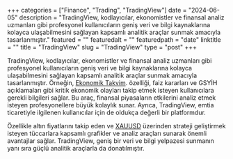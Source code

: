 +++
categories = ["Finance", "Trading", "TradingView"]
date = "2024-06-05"
description = "TradingView, kodlayıcılar, ekonomistler ve finansal analiz uzmanları gibi profesyonel kullanıcıların geniş veri ve bilgi kaynaklarına kolayca ulaşabilmesini sağlayan kapsamlı analitik araçlar sunmak amacıyla tasarlanmıştır."
featured = ""
featuredalt = ""
featuredpath = "date"
linktitle = ""
title = "TradingView"
slug = "TradingView"
type = "post"
+++

TradingView, kodlayıcılar, ekonomistler ve finansal analiz uzmanları gibi profesyonel kullanıcıların geniş veri ve bilgi kaynaklarına kolayca ulaşabilmesini sağlayan kapsamlı analitik araçlar sunmak amacıyla tasarlanmıştır. Örneğin, [Ekonomik Takvim](https://tr.tradingview.com/economic-calendar/). özelliği, faiz kararları ve GSYİH açıklamaları gibi kritik ekonomik olayları takip etmek isteyen kullanıcılara gerekli bilgileri sağlar. Bu araç, finansal piyasaların etkilerini analiz etmek isteyen profesyonellere büyük kolaylık sunar. Ayrıca, TradingView, emtia ticaretiyle ilgilenen kullanıcılar için de oldukça değerli bir platformdur.

Özellikle altın fiyatlarını takip eden ve [XAUUSD](https://tr.tradingview.com/symbols/XAUUSD) üzerinden strateji geliştirmek isteyen tüccarlara kapsamlı grafikler ve analiz araçları sunarak önemli avantajlar sağlar. TradingView, geniş bir veri ve bilgi yelpazesi sunmanın yanı sıra güçlü analitik araçlarla da donatılmıştır.
